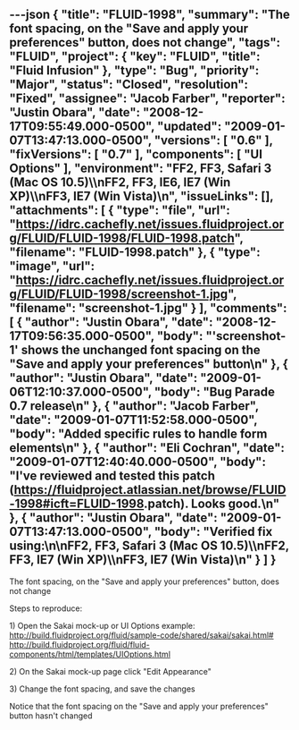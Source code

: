 ---json
{
  "title": "FLUID-1998",
  "summary": "The font spacing, on the \"Save and apply your preferences\" button, does not change",
  "tags": "FLUID",
  "project": {
    "key": "FLUID",
    "title": "Fluid Infusion"
  },
  "type": "Bug",
  "priority": "Major",
  "status": "Closed",
  "resolution": "Fixed",
  "assignee": "Jacob Farber",
  "reporter": "Justin Obara",
  "date": "2008-12-17T09:55:49.000-0500",
  "updated": "2009-01-07T13:47:13.000-0500",
  "versions": [
    "0.6"
  ],
  "fixVersions": [
    "0.7"
  ],
  "components": [
    "UI Options"
  ],
  "environment": "FF2, FF3, Safari 3 (Mac OS 10.5)\\\nFF2, FF3, IE6, IE7  (Win XP)\\\nFF3, IE7 (Win Vista)\n",
  "issueLinks": [],
  "attachments": [
    {
      "type": "file",
      "url": "https://idrc.cachefly.net/issues.fluidproject.org/FLUID/FLUID-1998/FLUID-1998.patch",
      "filename": "FLUID-1998.patch"
    },
    {
      "type": "image",
      "url": "https://idrc.cachefly.net/issues.fluidproject.org/FLUID/FLUID-1998/screenshot-1.jpg",
      "filename": "screenshot-1.jpg"
    }
  ],
  "comments": [
    {
      "author": "Justin Obara",
      "date": "2008-12-17T09:56:35.000-0500",
      "body": "'screenshot-1' shows the unchanged font spacing  on the \"Save and apply your preferences\" button\n"
    },
    {
      "author": "Justin Obara",
      "date": "2009-01-06T12:10:37.000-0500",
      "body": "Bug Parade  0.7 release\n"
    },
    {
      "author": "Jacob Farber",
      "date": "2009-01-07T11:52:58.000-0500",
      "body": "Added specific rules to handle form elements\n"
    },
    {
      "author": "Eli Cochran",
      "date": "2009-01-07T12:40:40.000-0500",
      "body": "I've reviewed and tested this patch (<https://fluidproject.atlassian.net/browse/FLUID-1998#icft=FLUID-1998>.patch). Looks good.\n"
    },
    {
      "author": "Justin Obara",
      "date": "2009-01-07T13:47:13.000-0500",
      "body": "Verified fix using:\n\nFF2, FF3, Safari 3 (Mac OS 10.5)\\\nFF2, FF3, IE7 (Win XP)\\\nFF3, IE7 (Win Vista)\n"
    }
  ]
}
---
The font spacing, on the "Save and apply your preferences" button, does not change

Steps to reproduce:

1\) Open the Sakai mock-up or UI Options example:\
<http://build.fluidproject.org/fluid/sample-code/shared/sakai/sakai.html#>\
<http://build.fluidproject.org/fluid/fluid-components/html/templates/UIOptions.html>&#x20;

2\) On the Sakai mock-up page click "Edit Appearance"&#x20;

3\) Change the font spacing, and save the changes

Notice that the font spacing on the "Save and apply your preferences" button hasn't changed

        